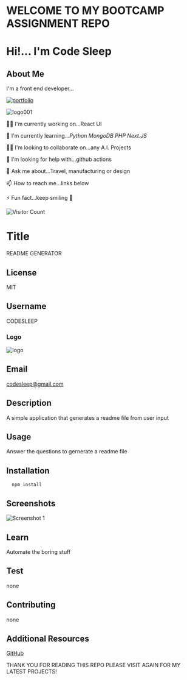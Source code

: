 
# WELCOME TO MY BOOTCAMP ASSIGNMENT REPO

# Hi!... I'm Code Sleep

## About Me

I'm a front end developer...

[![portfolio](https://img.shields.io/badge/my_portfolio-000?style=for-the-badge&logo=ko-fi&logoColor=white)](https://codesleeps.github.io/Bootstrap-Portfolio/)

![logo001](https://user-images.githubusercontent.com/125808990/236808958-deddef64-0c3e-4e5b-92ce-84166aa87fc6.png)

👩‍💻 I'm currently working on...React UI

🧠 I'm currently learning..._Python_ _MongoDB_ _PHP_ _Next.JS_

👯‍♀️ I'm looking to collaborate on...any A.I. Projects

🤔 I'm looking for help with...github actions

💬 Ask me about...Travel, manufacturing or design

📫 How to reach me...links below

⚡️ Fun fact...keep smiling 🤖

![Visitor Count](https://profile-counter.glitch.me/codesleeps/count.svg)

# Title

  README GENERATOR
  
## License

  MIT

## Username

  CODESLEEP

### Logo

![logo](https://github.com/codesleeps/solid-octo-fiesta/assets/125808990/7aa5e179-c605-479f-bcee-6ec2124c6e4d)


## Email

  <codesleep@gmail.com>

## Description

  A simple application that generates a readme file from user input

## Usage

  Answer the questions to gernerate a readme file

## Installation
```
  npm install
  ```

## Screenshots

  ![Screenshot 1](https://github.com/codesleeps/solid-octo-fiesta/assets/125808990/82f954c8-3608-42b1-a6f7-cee9252f2779)

  
## Learn

  Automate the boring stuff

## Test

  none

## Contributing

  none

## Additional Resources

  [GitHub](https://github.com/codesleeps/turbo-invention/blob/main/README.md)

  THANK YOU FOR READING THIS REPO PLEASE VISIT AGAIN FOR MY LATEST PROJECTS!
  
